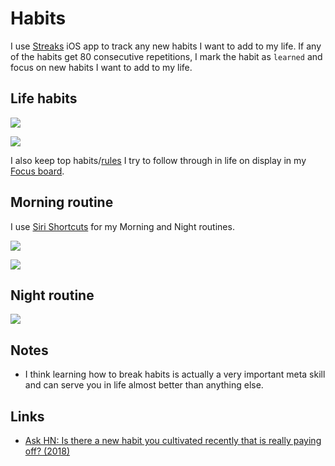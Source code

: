 # Habits

I use [Streaks](https://streaksapp.com) iOS app to track any new habits I want to add to my life. If any of the habits get 80 consecutive repetitions, I mark the habit as `learned` and focus on new habits I want to add to my life.

## Life habits

![](https://i.imgur.com/eeQghur.jpg)

![](https://i.imgur.com/bqILaqF.jpg)

I also keep top habits/[rules](rules.md) I try to follow through in life on display in my [Focus board](focusing.md).

## Morning routine

I use [Siri Shortcuts](https://github.com/nikitavoloboev/my-ios#shortcuts) for my Morning and Night routines.

![](https://i.imgur.com/eVcHNJX.jpg)

![](https://i.imgur.com/eOl8JLN.jpg)

## Night routine

![](https://i.imgur.com/utiQhb7.jpg)

## Notes

- I think learning how to break habits is actually a very important meta skill and can serve you in life almost better than anything else.

## Links

- [Ask HN: Is there a new habit you cultivated recently that is really paying off? (2018)](https://news.ycombinator.com/item?id=17291127)
